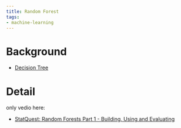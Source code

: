 ```yaml
---
title: Random Forest
tags:
- machine-learning
---
```


# Background

* [Decision Tree](Deep_Learning_And_Machine_Learning/Deep_Learning_Block_and_Machine_Learning_Block/Decision_Tree.md)

# Detail

only vedio here:

* [StatQuest: Random Forests Part 1 - Building, Using and Evaluating](https://www.youtube.com/watch?v=J4Wdy0Wc_xQ&t=32s "StatQuest: Random Forests Part 1 - Building, Using and Evaluating")

